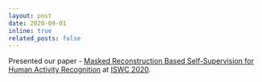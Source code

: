 ```yaml
---
layout: post
date: 2020-09-01
inline: true
related_posts: false
---
```


 Presented our paper - [Masked Reconstruction Based Self-Supervision for Human Activity Recognition](https://dl.acm.org/doi/abs/10.1145/3410531.3414306) at [ISWC 2020](https://iswc.hosting2.acm.org/iswc20/).